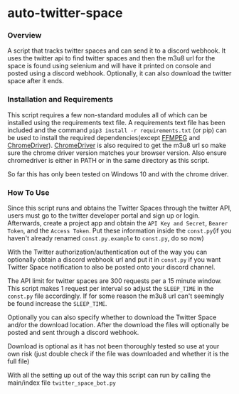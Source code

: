 # auto-twitter-space
### Overview
A script that tracks twitter spaces and can send it to a discord webhook. 
It uses the twitter api to find twitter spaces and then the m3u8 url for the space is found using selenium and will have it printed on console and posted using a discord webhook. 
Optionally, it can also download the twitter space after it ends.

### Installation and Requirements
This script requires a few non-standard modules all of which can be installed using the requirements text file. A requirements text file has been included and the command `pip3 install -r requirements.txt` (or pip) can be used to install the required dependencies(except [FFMPEG](https://ffmpeg.org/) and [ChromeDriver](https://chromedriver.chromium.org/)).
[ChromeDriver](https://chromedriver.chromium.org/) is also required to get the m3u8 url so make sure the chrome driver version matches your browser version. Also ensure chromedriver is either in PATH or in the same directory as this script.

So far this has only been tested on Windows 10 and with the chrome driver. 

### How To Use
Since this script runs and obtains the Twitter Spaces through the twitter API, users must go to the twitter developer portal and sign up or login. Afterwards, create a project app and obtain the `API Key and Secret`, `Bearer Token`, and the `Access Token`. 
Put these information inside the `const.py`(if you haven't already renamed `const.py.example` to `const.py`, do so now)

With the Twitter authorization/authentication out of the way you can optionally obtain a discord webhook url and put it in `const.py` if you want Twitter Space notification to also be posted onto your discord channel.

The API limit for twitter spaces are 300 requests per a 15 minute window. This script makes 1 request per interval so adjust the `SLEEP_TIME` in the `const.py` file accordingly. If for some reason the m3u8 url can't seemingly be found increase the `SLEEP_TIME`.

Optionally you can also specify whether to download the Twitter Space and/or the download location. After the download the files will optionally be posted and sent through a discord webhook.

Download is optional as it has not been thoroughly tested so use at your own risk (just double check if the file was downloaded and whether it is the full file)

With all the setting up out of the way this script can run by calling the main/index file `twitter_space_bot.py`




